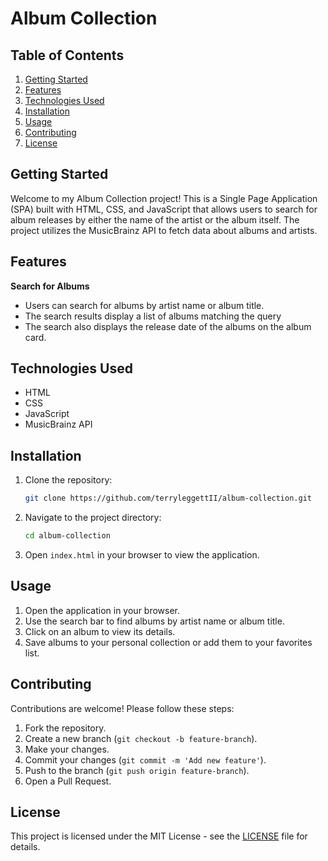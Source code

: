 # Album Collection

## Table of Contents
1. [Getting Started](#getting-started)
2. [Features](#features)
3. [Technologies Used](#technologies-used)
4. [Installation](#installation)
5. [Usage](#usage)
6. [Contributing](#contributing)
7. [License](#license)

## Getting Started
Welcome to my Album Collection project! This is a Single Page Application (SPA) built with HTML, CSS, and JavaScript that allows users to search for album releases by either the name of the artist or the album itself. The project utilizes the MusicBrainz API to fetch data about albums and artists.

## Features

 **Search for Albums**
   - Users can search for albums by artist name or album title.
   - The search results display a list of albums matching the query
   - The search also displays the release date of the albums on the album card.

## Technologies Used
- HTML
- CSS
- JavaScript
- MusicBrainz API

## Installation
1. Clone the repository:
    ```sh
    git clone https://github.com/terryleggettII/album-collection.git
    ```
2. Navigate to the project directory:
    ```sh
    cd album-collection
    ```
3. Open `index.html` in your browser to view the application.

## Usage
1. Open the application in your browser.
2. Use the search bar to find albums by artist name or album title.
3. Click on an album to view its details.
4. Save albums to your personal collection or add them to your favorites list.

## Contributing
Contributions are welcome! Please follow these steps:
1. Fork the repository.
2. Create a new branch (`git checkout -b feature-branch`).
3. Make your changes.
4. Commit your changes (`git commit -m 'Add new feature'`).
5. Push to the branch (`git push origin feature-branch`).
6. Open a Pull Request.

## License
This project is licensed under the MIT License - see the [LICENSE](LICENSE) file for details.